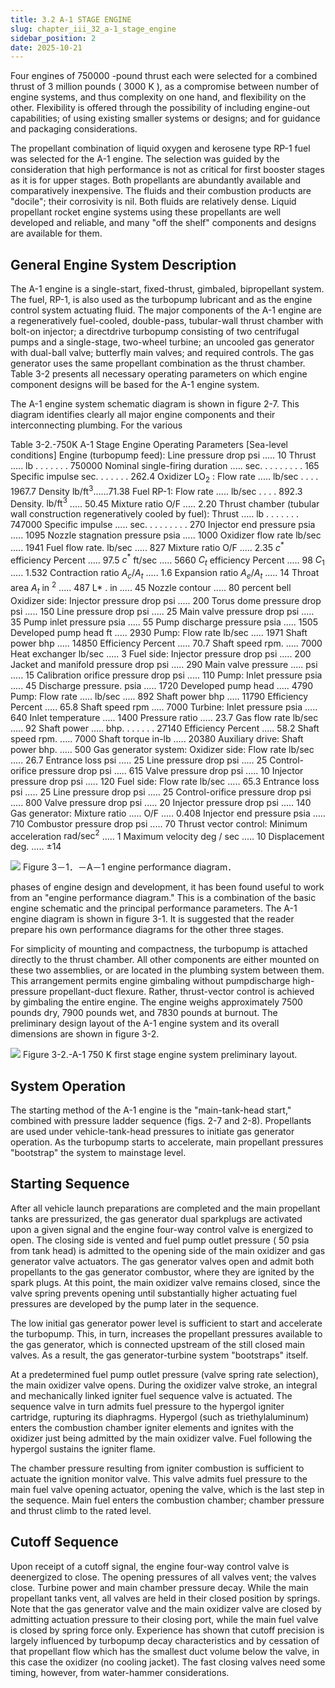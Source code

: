 ```yaml
---
title: 3.2 A-1 STAGE ENGINE
slug: chapter_iii_32_a-1_stage_engine
sidebar_position: 2
date: 2025-10-21
---
```


Four engines of 750000 -pound thrust each were selected for a combined thrust of 3 million pounds ( 3000 K ), as a compromise between number of engine systems, and thus complexity on one hand, and flexibility on the other. Flexibility is offered through the possibility of including engine-out capabilities; of using existing smaller systems or designs; and for guidance and packaging considerations.

The propellant combination of liquid oxygen and kerosene type RP-1 fuel was selected for the A-1 engine. The selection was guided by the consideration that high performance is not as critical for first booster stages as it is for upper stages. Both propellants are abundantly available and comparatively inexpensive. The fluids and their combustion products are "docile"; their corrosivity is nil. Both fluids are relatively dense. Liquid propellant rocket engine systems using these propellants are well developed and reliable, and many "off the shelf" components and designs are available for them.

## General Engine System Description

The A-1 engine is a single-start, fixed-thrust, gimbaled, bipropellant system. The fuel, RP-1, is also used as the turbopump lubricant and as the engine control system actuating fluid. The major components of the A-1 engine are a regeneratively fuel-cooled, double-pass, tubular-wall thrust chamber with bolt-on injector; a directdrive turbopump consisting of two centrifugal pumps and a single-stage, two-wheel turbine; an uncooled gas generator with dual-ball valve; butterfly main valves; and required controls. The gas generator uses the same propellant combination as the thrust chamber. Table 3-2 presents all necessary operating parameters on which engine component designs will be based for the A-1 engine system.

The A-1 engine system schematic diagram is shown in figure 2-7. This diagram identifies clearly all major engine components and their interconnecting plumbing. For the various

Table 3-2.-750K A-1 Stage Engine Operating Parameters
[Sea-level conditions]
Engine (turbopump feed):
Line pressure drop psi ..... 10
Thrust ..... lb . . . . . . . 750000
Nominal single-firing duration ..... sec. . . . . . . . . 165
Specific impulse sec. . . . . . . 262.4
Oxidizer $\mathrm{LO}_{2}$ :
Flow rate ..... lb/sec . . . . 1967.7
Density $\mathrm{lb} / \mathrm{ft}^{3} \ldots \ldots 71.38$
Fuel RP-1:
Flow rate ..... lb/sec . . . . 892.3
Density. $\mathrm{lb} / \mathrm{ft}^{3}$ ..... 50.45
Mixture ratio O/F ..... 2.20
Thrust chamber (tubular wall construction regeneratively cooled by fuel):
Thrust ..... lb . . . . . . . 747000
Specific impulse ..... sec. . . . . . . . . 270
Injector end pressure psia ..... 1095
Nozzle stagnation pressure psia ..... 1000
Oxidizer flow rate $\mathrm{lb} / \mathrm{sec}$ ..... 1941
Fuel flow rate. lb/sec ..... 827
Mixture ratio O/F ..... 2.35
$c^{*}$ efficiency Percent ..... 97.5
$c^{*}$ $\mathrm{ft} / \mathrm{sec}$ ..... 5660
$C_{t}$ efficiency Percent ..... 98
$C_{1}$ ..... 1.532
Contraction ratio $A_{c} / A_{t}$ ..... 1.6
Expansion ratio $A_{e} / A_{t}$ ..... 14
Throat area $A_{t}$ in ${ }^{2}$ ..... 487
L* . in ..... 45
Nozzle contour ..... 80 percent
bell
Oxidizer side:
Injector pressure drop psi ..... 200
Torus dome pressure drop psi ..... 150
Line pressure drop psi ..... 25
Main valve pressure drop psi ..... 35
Pump inlet pressure psia ..... 55
Pump discharge pressure psia ..... 1505
Developed pump head ft ..... 2930
Pump:
Flow rate lb/sec ..... 1971
Shaft power bhp ..... 14850
Efficiency Percent ..... 70.7
Shaft speed rpm. ..... 7000
Heat exchanger $\mathrm{lb} / \mathrm{sec}$ ..... 3
Fuel side:
Injector pressure drop psi ..... 200
Jacket and manifold pressure drop psi ..... 290
Main valve pressure ..... psi ..... 15
Calibration orifice pressure drop psi ..... 110
Pump:
Inlet pressure psia ..... 45
Discharge pressure. psia ..... 1720
Developed pump head ..... 4790
Pump:
Flow rate ..... lb/sec ..... 892
Shaft power bhp ..... 11790
Efficiency Percent ..... 65.8
Shaft speed rpm ..... 7000
Turbine:
Inlet pressure psia ..... 640
Inlet temperature ..... 1400
Pressure ratio ..... 23.7
Gas flow rate $\mathrm{lb} / \mathrm{sec}$ ..... 92
Shaft power ..... bhp. . . . . . . 27140
Efficiency Percent ..... 58.2
Shaft speed rpm. ..... 7000
Shaft torque in-lb ..... 20380
Auxiliary drive:
Shaft power bhp. ..... 500
Gas generator system:
Oxidizer side:
Flow rate lb/sec ..... 26.7
Entrance loss psi ..... 25
Line pressure drop psi ..... 25
Control-orifice pressure drop psi ..... 615
Valve pressure drop psi ..... 10
Injector pressure drop psi ..... 120
Fuel side:
Flow rate $\mathrm{lb} / \mathrm{sec}$ ..... 65.3
Entrance loss psi ..... 25
Line pressure drop psi ..... 25
Control-orifice pressure drop psi ..... 800
Valve pressure drop psi ..... 20
Injector pressure drop psi ..... 140
Gas generator:
Mixture ratio ..... O/F ..... 0.408
Injector end pressure psia ..... 710
Combustor pressure drop psi ..... 70
Thrust vector control:
Minimum acceleration $\mathrm{rad} / \mathrm{sec}^{2}$ ..... 1
Maximum velocity deg $/$ sec ..... 10
Displacement deg. ..... $\pm 14$

![](/img/DLPRE/image_031.jpg)
Figure 3－1．－A－1 engine performance diagram．

phases of engine design and development, it has been found useful to work from an "engine performance diagram." This is a combination of the basic engine schematic and the principal performance parameters. The A-1 engine diagram is shown in figure 3-1. It is suggested that the reader prepare his own performance diagrams for the other three stages.

For simplicity of mounting and compactness, the turbopump is attached directly to the thrust
chamber. All other components are either mounted on these two assemblies, or are located in the plumbing system between them. This arrangement permits engine gimbaling without pumpdischarge high-pressure propellant-duct flexure. Rather, thrust-vector control is achieved by gimbaling the entire engine. The engine weighs approximately 7500 pounds dry, 7900 pounds wet, and 7830 pounds at burnout. The preliminary design layout of the A-1 engine system and its overall dimensions are shown in figure 3-2.

![](/img/DLPRE/image_032.jpg)
Figure 3-2.-A-1 750 K first stage engine system preliminary layout.

## System Operation

The starting method of the A-1 engine is the "main-tank-head start," combined with pressure ladder sequence (figs. 2-7 and 2-8). Propellants are used under vehicle-tank-head pressures to initiate gas generator operation. As the turbopump starts to accelerate, main propellant pressures "bootstrap" the system to mainstage level.

## Starting Sequence

After all vehicle launch preparations are completed and the main propellant tanks are pressurized, the gas generator dual sparkplugs are activated upon a given signal and the engine four-way control valve is energized to open. The closing side is vented and fuel pump outlet pressure ( 50 psia from tank head) is admitted to the opening side of the main oxidizer and gas generator valve actuators. The gas generator valves open and admit both propellants to the gas generator combustor, where they are ignited by the
spark plugs. At this point, the main oxidizer valve remains closed, since the valve spring prevents opening until substantially higher actuating fuel pressures are developed by the pump later in the sequence.

The low initial gas generator power level is sufficient to start and accelerate the turbopump. This, in turn, increases the propellant pressures available to the gas generator, which is connected upstream of the still closed main valves. As a result, the gas generator-turbine system "bootstraps" itself.

At a predetermined fuel pump outlet pressure (valve spring rate selection), the main oxidizer valve opens. During the oxidizer valve stroke, an integral and mechanically linked igniter fuel sequence valve is actuated. The sequence valve in turn admits fuel pressure to the hypergol igniter cartridge, rupturing its diaphragms. Hypergol (such as triethylaluminum) enters the combustion chamber igniter elements and ignites with the oxidizer just being admitted by the main
oxidizer valve. Fuel following the hypergol sustains the igniter flame.

The chamber pressure resulting from igniter combustion is sufficient to actuate the ignition monitor valve. This valve admits fuel pressure to the main fuel valve opening actuator, opening the valve, which is the last step in the sequence. Main fuel enters the combustion chamber; chamber pressure and thrust climb to the rated level.

## Cutoff Sequence

Upon receipt of a cutoff signal, the engine four-way control valve is deenergized to close. The opening pressures of all valves vent; the valves close. Turbine power and main chamber pressure decay. While the main propellant tanks vent, all valves are held in their closed position by springs. Note that the gas generator valve and the main oxidizer valve are closed by admitting actuation pressure to their closing port, while the main fuel valve is closed by spring force only. Experience has shown that cutoff precision is largely influenced by turbopump decay characteristics and by cessation of that propellant flow which has the smallest duct volume below the valve, in this case the oxidizer (no cooling jacket). The fast closing valves need some timing, however, from water-hammer considerations.